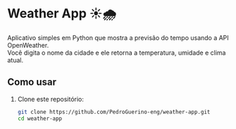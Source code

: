 # Weather App ☀️🌧️

Aplicativo simples em Python que mostra a previsão do tempo usando a API OpenWeather.  
Você digita o nome da cidade e ele retorna a temperatura, umidade e clima atual.

## Como usar
1. Clone este repositório:
   ```bash
   git clone https://github.com/PedroGuerino-eng/weather-app.git
   cd weather-app
